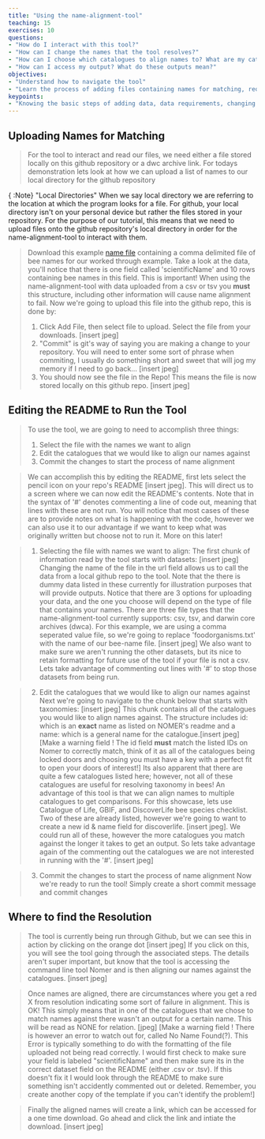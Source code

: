 ```yaml
---
title: "Using the name-alignment-tool"
teaching: 15
exercises: 10
questions:
- "How do I interact with this tool?"
- "How can I change the names that the tool resolves?"
- "How can I choose which catalogues to align names to? What are my catalogue options?"
- "How can I access my output? What do these outputs mean?"
objectives:
- "Understand how to navigate the tool"
- "Learn the process of adding files containing names for matching, requirements, and accessing the tool's output."
keypoints:
- "Knowing the basic steps of adding data, data requirements, changing the readme, and accessing the outputs will give you full access to the tool's aligning capabilities." 
---
```


## Uploading Names for Matching 

> For the tool to interact and read our files, we need either a file stored locally on this github repository or a dwc archive link. For todays demonstration lets look at how we can upload a list of names to our local directory for the github repository 

{ :Note} "Local Directories" When we say local directory we are referring to the location at which the program looks for a file. For github, your local directory isn't on your personal device but rather the files stored in your repository. For the purpose of our tutorial, this means that we need to upload files onto the github repository's local directory in order for the name-alignment-tool to interact with them. 
> 
> Download this example [name file](https://raw.githubusercontent.com/Big-Bee-Network/name-alignment-workshop/gh-pages/data/names.csv) containing a comma delimited file of bee names for our worked through example. 
> Take a look at the data, you'll notice that there is one field called 'scientificName' and 10 rows containing bee names in this field. This is important! When using the name-alignment-tool with data uploaded from a csv or tsv you **must** this structure, including other information will cause name alignment to fail.
> Now we're going to upload this file into the github repo, this is done by:
> 1) Click Add File, then select file to upload. Select the file from your downloads. [insert jpeg]
> 2) "Commit" is git's way of saying you are making a change to your repository. You will need to enter some sort of phrase when commiting, I usually do something short and sweet that will jog my memory if I need to go back... [insert jpeg]
> 3) You should now see the file in the Repo! This means the file is now stored locally on this github repo. [insert jpeg]

## Editing the README to Run the Tool 
> To use the tool, we are going to need to accomplish three things:
> 1) Select the file with the names we want to align
> 2) Edit the catalogues that we would like to align our names against
> 3) Commit the changes to start the process of name alignment

> We can accomplish this by editing the README, first lets select the pencil icon on your repo's README [insert jpeg]. 
> This will direct us to a screen where we can now edit the README's contents. Note that in the syntax of '#' denotes commenting a line of code out, meaning that lines with these are not run. You will notice that most cases of these are to provide notes on what is happening with the code, however we can also use it to our advantage if we want to keep what was originally written but choose not to run it. More on this later! 

>1) Selecting the file with names we want to align:
> The first chunk of information read by the tool starts with datasets: [insert jpeg]
> Changing the name of the file in the url field allows us to call the data from a local github repo to the tool. Note that the there is dummy data listed in these currently for illustration purposes that will provide outputs. 
> Notice that there are 3 options for uploading your data, and the one you choose will depend on the type of file that contains your names. There are three file types that the name-alignment-tool currently supports: csv, tsv, and darwin core archives (dwca). For this example, we are using a comma seperated value file, so we're going to replace 'foodorganisms.txt' with the name of our bee-name file.  [insert jpeg]
> We also want to make sure we aren't running the other datasets, but its nice to retain formatting for future use of the tool if your file is not a csv. Lets take advantage of commenting out lines with '#' to stop those datasets from being run. 

> 2) Edit the catalogues that we would like to align our names against
> Next we're going to navigate to the chunk below that starts with taxonomies: [insert jpeg]
> This chunk contains all of the catalogues you would like to align names against. The structure includes id: which is an **exact** name as listed on NOMER's readme and a name: which is a general name for the catalogue.[insert jpeg] [Make a warning field ! The id field **must** match the listed IDs on Nomer to correctly match, think of it as all of the catalogues being locked doors and choosing you must have a key with a perfect fit to open your doors of interest!]
> Its also apparent that there are quite a few catalogues listed here; however, not all of these catalogues are useful for resolving taxonomy in bees! An advantage of this tool is that we can align names to multiple catalogues to get comparisons. For this showcase, lets use Catalogue of Life, GBIF, and DiscoverLife bee species checklist. Two of these are already listed, however we're going to want to create a new id & name field for discoverlife. [insert jpeg]. We could run all of these, however the more catalogues you match against the longer it takes to get an output. So lets take advantage again of the commenting out the catalogues we are not interested in running with the '#'. [insert jpeg]

> 3) Commit the changes to start the process of name alignment
> Now we're ready to run the tool! Simply create a short commit message and commit changes

## Where to find the Resolution
> The tool is currently being run through Github, but we can see this in action by clicking on the orange dot [insert jpeg] 
> If you click on this, you will see the tool going through the associated steps. The details aren't super important, but know that the tool is accessing the command line tool Nomer and is then aligning our names against the catalogues. [insert jpeg]

> Once names are aligned, there are circumstances where you get a red X from resolution indicating some sort of failure in alignment. This is OK! This simply means that in one of the catalogues that we chose to match names against there wasn't an output for a certain name. This will be read as NONE for relation. [jpeg]
> [Make a warning field ! There is however an error to watch out for, called No Name Found(?). This Error is typically something to do with the formatting of the file uploaded not being read correctly. I would first check to make sure your field is labeled "scientificName" and then make sure its in the correct dataset field on the README (either .csv or .tsv). If this doesn't fix it I would look through the README to make sure something isn't accidently commented out or deleted. Remember, you create another copy of the template if you can't identify the problem!]

> Finally the aligned names will create a link, which can be accessed for a one time download. Go ahead and click the link and intiate the download. [insert jpeg]



